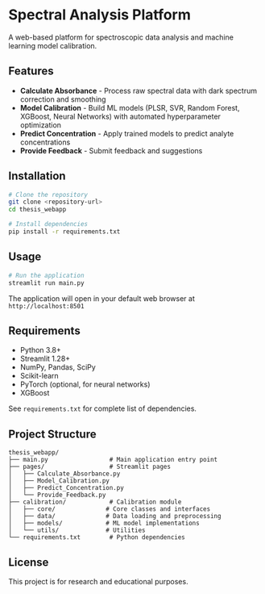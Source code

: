 # Spectral Analysis Platform

A web-based platform for spectroscopic data analysis and machine learning model calibration.

## Features

- **Calculate Absorbance** - Process raw spectral data with dark spectrum correction and smoothing
- **Model Calibration** - Build ML models (PLSR, SVR, Random Forest, XGBoost, Neural Networks) with automated hyperparameter optimization
- **Predict Concentration** - Apply trained models to predict analyte concentrations
- **Provide Feedback** - Submit feedback and suggestions

## Installation

```bash
# Clone the repository
git clone <repository-url>
cd thesis_webapp

# Install dependencies
pip install -r requirements.txt
```

## Usage

```bash
# Run the application
streamlit run main.py
```

The application will open in your default web browser at `http://localhost:8501`

## Requirements

- Python 3.8+
- Streamlit 1.28+
- NumPy, Pandas, SciPy
- Scikit-learn
- PyTorch (optional, for neural networks)
- XGBoost

See `requirements.txt` for complete list of dependencies.

## Project Structure

```
thesis_webapp/
├── main.py                 # Main application entry point
├── pages/                  # Streamlit pages
│   ├── Calculate_Absorbance.py
│   ├── Model_Calibration.py
│   ├── Predict_Concentration.py
│   └── Provide_Feedback.py
├── calibration/            # Calibration module
│   ├── core/              # Core classes and interfaces
│   ├── data/              # Data loading and preprocessing
│   ├── models/            # ML model implementations
│   └── utils/             # Utilities
└── requirements.txt        # Python dependencies
```

## License

This project is for research and educational purposes.

